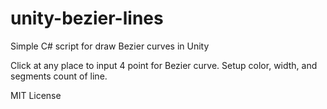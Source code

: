# unity-bezier-lines
Simple C# script for draw Bezier curves in Unity

Click at any place to input 4 point for Bezier curve. 
Setup color, width, and segments count of line.

MIT License